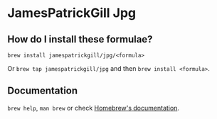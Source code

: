 # JamesPatrickGill Jpg

## How do I install these formulae?

`brew install jamespatrickgill/jpg/<formula>`

Or `brew tap jamespatrickgill/jpg` and then `brew install <formula>`.

## Documentation

`brew help`, `man brew` or check [Homebrew's documentation](https://docs.brew.sh).
